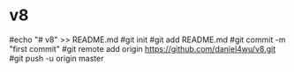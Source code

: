 # v8
#echo "# v8" >> README.md
#git init
#git add README.md
#git commit -m "first commit"
#git remote add origin https://github.com/daniel4wu/v8.git
#git push -u origin master
